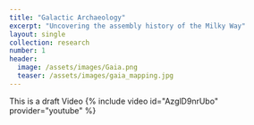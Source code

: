 ```yaml
---
title: "Galactic Archaeology"
excerpt: "Uncovering the assembly history of the Milky Way"
layout: single
collection: research
number: 1
header:
  image: /assets/images/Gaia.png
  teaser: /assets/images/gaia_mapping.jpg
---
```


This is a draft 
Video
{% include video id="AzglD9nrUbo" provider="youtube" %}


